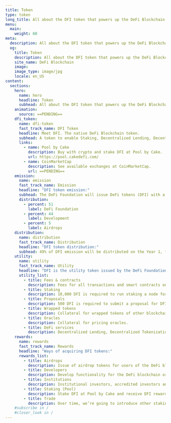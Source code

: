 ```yaml
---
title: Token
type: token
long_title: All about the DFI token that powers up the DeFi Blockchain.
menu:
  main:
    weight: 60
meta:
  description: All about the DFI token that powers up the DeFi Blockchain.
  og:
    title: Token
    description: All about the DFI token that powers up the DeFi Blockchain.
    site_name: DeFi Blockchain
    image: 
    image_type: image/jpg
    locale: en_US
content:
  sections:
    hero:
      name: hero
      headline: Token
      subhead: All about the DFI token that powers up the DeFi Blockchain.
    animation:
      source: ==PENDING==
    dfi_token:
      name: dfi-token
      fast_track_name: DFI Token
      headline: Meet DFI. The native DeFi Blockchain token.
      subhead: A token to enable Staking, Decentralized Lending, Decentralized Tokenization on a single blockchain.
      links:
        - name: Pool by Cake
          description: Buy with crypto and stake DFI at Pool by Cake.
          url: https://pool.cakedefi.com/
        - name: CoinMarketCap
          description: See available exchanges at CoinMarketCap.
          url: ==PENDING==
    emission:
      name: emission
      fast_track_name: Emission
      headline: "DFI token emission:"
      subhead: The DeFi Foundation will issue DeFi tokens (DFI) with a 1,000,000,000 (1 billion) lifetime cap.
      distribution:
        - percent: 51
          label: DeFi Foundation
        - percent: 44
          label: Development
        - percent: 5
          label: Airdrops
    distribution:
      name: distribution
      fast_track_name: Distribution
      headline: "DFI token distribution:"
      subhead: 49% of DFI emission will be distributed on the Year 1, followed by half of the remaning amount, each year.
    utility:
      name: utility
      fast_track_name: Utility
      headline: "DFI is the utility token issued by the DeFi Foundation:"
      utility_list:
        - title: Fees & contracts
          description: Fees for all transactions and smart contracts on the DeFi Blockchain.
        - title: Staking
          description: 10,000 DFI is required to run staking a node for DeFI Blockchain.
        - title: Proposals
          description: 500 DFI is required to submit a proposal for DFI community budget.
        - title: Wrapped tokens
          description: Collateral for wrapped tokens of other blockchain on DFI.
        - title: Oracles
          description: Collateral for pricing oracles.
        - title: DeFi services
          description: Decentralized Lending, Decentralized Tokenization of assets.
    rewards:
      name: rewards
      fast_track_name: Rewards
      headline: "Ways of acquiring DFI tokens:"
      rewards_list:
        - title: Airdrops
          description: Issue of airdrop tokens for users of the DeFi blockchain.
        - title: Developers
          description: Develop functionality for the DeFi blockchain or DeFi dApps.
        - title: Institutions
          description: Institutional investors, accredited investors and funds.
        - title: Staking (Pool)
          description: Stake DFI at Pool by Cake and receive DFI rewards.
        - title: Trade
          description: Over time, we’re going to introduce other staking platforms and exchanges.
    #subscribe in /
    #closer_look in /
---
```

